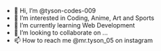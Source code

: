 - 👋 Hi, I’m @tyson-codes-009
- 👀 I’m interested in Coding, Anime, Art and Sports
- 🌱 I’m currently learning Web Development
- 💞️ I’m looking to collaborate on ...
- 📫 How to reach me @mr.tyson_05 on instagram

<!---
tyson-codes-009/tyson-codes-009 is a ✨ special ✨ repository because its `README.md` (this file) appears on your GitHub profile.
You can click the Preview link to take a look at your changes.
--->
